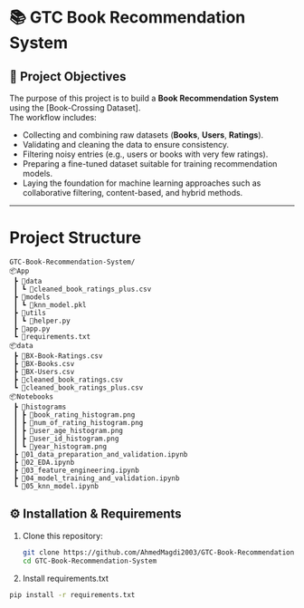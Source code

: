 # 📚 GTC Book Recommendation System

## 🎯 Project Objectives
The purpose of this project is to build a **Book Recommendation System** using the [Book-Crossing Dataset].  
The workflow includes:  
- Collecting and combining raw datasets (**Books**, **Users**, **Ratings**).  
- Validating and cleaning the data to ensure consistency.  
- Filtering noisy entries (e.g., users or books with very few ratings).  
- Preparing a fine-tuned dataset suitable for training recommendation models.  
- Laying the foundation for machine learning approaches such as collaborative filtering, content-based, and hybrid methods.  

---
# Project Structure
```
GTC-Book-Recommendation-System/
📦App
 ┣ 📂data
 ┃ ┗ 📜cleaned_book_ratings_plus.csv
 ┣ 📂models
 ┃ ┗ 📜knn_model.pkl
 ┣ 📂utils
 ┃ ┗ 📜helper.py
 ┣ 📜app.py
 ┗ 📜requirements.txt
📦data
 ┣ 📜BX-Book-Ratings.csv
 ┣ 📜BX-Books.csv
 ┣ 📜BX-Users.csv
 ┣ 📜cleaned_book_ratings.csv
 ┗ 📜cleaned_book_ratings_plus.csv
📦Notebooks
 ┣ 📂histograms
 ┃ ┣ 📜book_rating_histogram.png
 ┃ ┣ 📜num_of_rating_histogram.png
 ┃ ┣ 📜user_age_histogram.png
 ┃ ┣ 📜user_id_histogram.png
 ┃ ┗ 📜year_histogram.png
 ┣ 📜01_data_preparation_and_validation.ipynb
 ┣ 📜02_EDA.ipynb
 ┣ 📜03_feature_engineering.ipynb
 ┣ 📜04_model_training_and_validation.ipynb
 ┗ 📜05_knn_model.ipynb
```
## ⚙️ Installation & Requirements
1. Clone this repository:
   ```bash
   git clone https://github.com/AhmedMagdi2003/GTC-Book-Recommendation-System.git
   cd GTC-Book-Recommendation-System
2. Install requirements.txt
```bash
pip install -r requirements.txt
```
